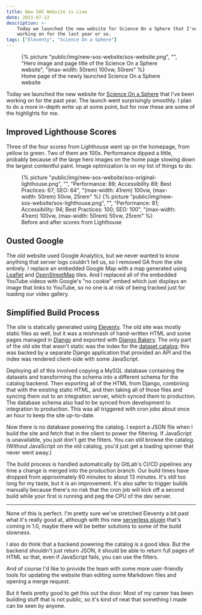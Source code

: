 ```yaml
---
title: New SOS Website is Live
date: 2021-07-12
description: >-
    Today we launched the new website for Science On a Sphere that I've been
    working on for the last year or so.
tags: ["Eleventy", "Science On a Sphere"]
---
```


<figure>
    {% picture
        "public/img/new-sos-website/sos-website.png",
        "",
        "Hero image and page title of the Science On a Sphere website",
        "(max-width: 50rem) 100vw, 50rem" %}
    <figcaption>Home page of the newly launched Science On a Sphere website</figcaption>
</figure>

Today we launched the new website for [Science On a
Sphere](https://sos.noaa.gov/) that I've been working on for the past year. The
launch went surprisingly smoothly. I plan to do a more in-depth write up at
some point, but for now these are some of the highlights for me.

## Improved Lighthouse Scores

Three of the four scores from Lighthouse went up on the homepage, from yellow to
green. Two of them are 100s. Performance dipped a little, probably because of
the large hero images on the home page slowing down the largest contentful
paint. Image optimization is on my list of things to do.

<figure>
    <div data-layout="grid" style="--space:var(--space-s)">
        {% picture
            "public/img/new-sos-website/sos-original-lighthouse.png",
            "",
            "Performance: 89; Accessibility 89; Best Practices: 67; SEO: 64",
            "(max-width: 41rem) 100vw, (max-width: 50rem) 50vw, 25rem" %}
        {% picture
            "public/img/new-sos-website/sos-lighthouse.png",
            "",
            "Performance: 81; Accessibility: 94; Best Practices: 100; SEO: 100",
            "(max-width: 41rem) 100vw, (max-width: 50rem) 50vw, 25rem" %}
    </div>
    <figcaption>Before and after scores from Lighthouse</figcaption>
</figure>

## Ousted Google

The old website used Google Analytics, but we never wanted to know anything that
server logs couldn't tell us, so I removed GA from the site entirely. I replace
an embedded Google Map with a map generated using
[Leaflet](https://leafletjs.com/) and
[OpenStreetMap](https://www.openstreetmap.org/) tiles. And I replaced all of the
embedded YouTube videos with Google's "no cookie" embed which just displays an
image that links to YouTube, so no one is at risk of being tracked just for
loading our video gallery.

## Simplified Build Process

The site is statically generated using [Eleventy](https://11ty.dev/). The old
site was mostly static files as well, but it was a mishmash of hand-written HTML
and some pages managed in [Django](https://www.djangoproject.com/) and exported
with [Django Bakery](https://django-bakery.readthedocs.io/en/latest/). The only
part of the old site that wasn't static was the index for the [dataset
catalog](https://sos.noaa.gov/catalog/datasets/); this was backed by a separate
Django application that provided an API and the index was rendered client-side
with some JavaScript.

Deploying all of this involved copying a MySQL database containing the datasets
and transforming the schema into a different schema for the catalog backend.
Then exporting all of the HTML from Django, combining that with the existing
static HTML, and then taking all of those files and syncing them out to an
integration server, which synced them to production. The database schema also
had to be synced from development to integration to production. This was all
triggered with cron jobs about once an hour to keep the site up-to-date.

Now there is no database powering the catalog. I export a JSON file when I build
the site and fetch that in the client to power the filtering. If JavaScript is
unavailable, you just don't get the filters. You can still browse the catalog.
(Without JavaScript on the old catalog, you'd just get a loading spinner that
never went away.)

The build process is handled automatically by GitLab's CI/CD pipelines any time
a change is merged into the production branch. Our build times have dropped from
approximately 60 minutes to about 13 minutes. It's still too long for my taste,
but it is an improvement. It's also safer to trigger builds manually because
there's no risk that the cron job will kick off a second build while your first
is running and peg the CPU of the dev server.

---

None of this is perfect. I'm pretty sure we've stretched Eleventy a bit past
what it's really good at, although with this new [serverless
plugin](https://www.11ty.dev/docs/plugins/serverless/) that's coming in 1.0,
maybe there will be better solutions to some of the build slowness.

I also do think that a backend powering the catalog is a good idea. But the
backend shouldn't just return JSON, it should be able to return full pages of
HTML so that, even if JavaScript fails, you can use the filters.

And of course I'd like to provide the team with some more user-friendly tools
for updating the website than editing some Markdown files and opening a merge
request.

But it feels pretty good to get this out the door. Most of my career has been
building stuff that is not public, so it's kind of neat that something I made
can be seen by anyone.
